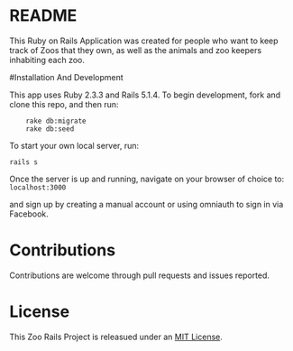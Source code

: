 # README

This Ruby on Rails Application was created for people who want to keep track of Zoos that they own, as well as the animals and zoo keepers inhabiting each zoo.

#Installation And Development

This app uses Ruby 2.3.3 and Rails 5.1.4. To begin development, fork and clone this repo, and then run:

``` bundle install
    rake db:migrate
    rake db:seed 
```

To start your own local server, run:

``` rails s ```

Once the server is up and running, navigate on your browser of choice to:
    ```localhost:3000```

and sign up by creating a manual account or using omniauth to sign in via Facebook. 

# Contributions
Contributions are welcome through pull requests and issues reported.

# License
This Zoo Rails Project is releasued under an [MIT License](/LICENSE).


